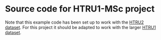 # Source code for HTRU1-MSc project

Note that this example code has been set up to work with the [HTRU2 dataset](https://archive.ics.uci.edu/ml/datasets/HTRU2). For this project it should be adapted to work with the larger [HTRU1 dataset](http://astronomy.swin.edu.au/~vmorello/).

